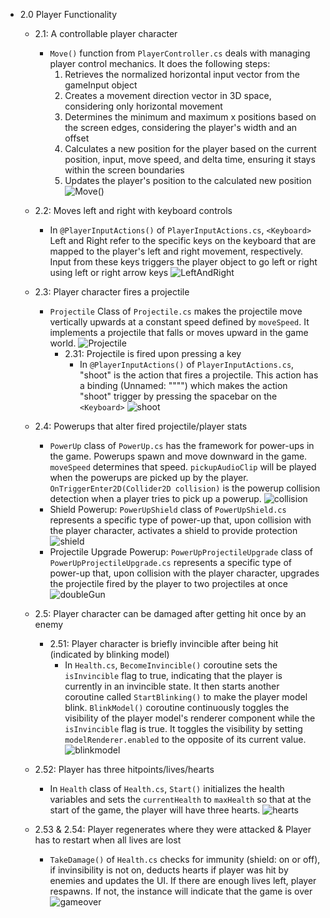 * 2.0 Player Functionality
  * 2.1: A controllable player character
    * `Move()` function from `PlayerController.cs` deals with managing player control mechanics. It does the following steps:
       1. Retrieves the normalized horizontal input vector from the gameInput object
       2. Creates a movement direction vector in 3D space, considering only horizontal movement
       3. Determines the minimum and maximum x positions based on the screen edges, considering the player's width and an offset
       4. Calculates a new position for the player based on the current position, input, move speed, and delta time, ensuring it stays within the screen boundaries
       5.  Updates the player's position to the calculated new position
       ![Move()](./MVP-media/2.1.png)

  * 2.2: Moves left and right with keyboard controls
    * In `@PlayerInputActions()` of `PlayerInputActions.cs`, `<Keyboard>` Left and Right refer to the specific keys on the keyboard that are mapped to the player's left and right movement, respectively. Input from these keys triggers the player object to go left or right using left or right arrow keys
      ![LeftAndRight](./MVP-media/2.2.png)

  * 2.3: Player character fires a projectile
    * `Projectile` Class of `Projectile.cs` makes the projectile move vertically upwards at a constant speed defined by `moveSpeed`. It implements a projectile that falls or moves upward in the game world.
      ![Projectile](./MVP-media/2.3.png)
      * 2.31: Projectile is fired upon pressing a key
        * In `@PlayerInputActions()` of `PlayerInputActions.cs`, "shoot" is the action that fires a projectile. This action has a binding (Unnamed: """") which makes the action "shoot" trigger by pressing the spacebar on the `<Keyboard>`
        ![shoot](./MVP-media/2.3.1.png)

  * 2.4: Powerups that alter fired projectile/player stats
    * `PowerUp` class of `PowerUp.cs` has the framework for power-ups in the game. Powerups spawn and move downward in the game. `moveSpeed` determines that speed. `pickupAudioClip` will be played when the powerups are picked up by the player. `OnTriggerEnter2D(Collider2D collision)` is the powerup collision detection when a player tries to pick up a powerup.
      ![collision](./MVP-media/2.4.0.png)
    * Shield Powerup: `PowerUpShield` class of `PowerUpShield.cs` represents a specific type of power-up that, upon collision with the player character, activates a shield to provide protection
     ![shield](./MVP-media/2.4.1.png)
    * Projectile Upgrade Powerup: `PowerUpProjectileUpgrade` class of `PowerUpProjectileUpgrade.cs` represents a specific type of power-up that, upon collision with the player character, upgrades the projectile fired by the player to two projectiles at once
     ![doubleGun](./MVP-media/2.4.2.png)

  * 2.5: Player character can be damaged after getting hit once by an enemy
    * 2.51: Player character is briefly invincible after being hit (indicated by blinking model)
      * In `Health.cs`, `BecomeInvincible()` coroutine sets the `isInvincible` flag to true, indicating that the player is currently in an invincible state. It then starts another coroutine called `StartBlinking()` to make the player model blink. `BlinkModel()` coroutine continuously toggles the visibility of the player model's renderer component while the `isInvincible` flag is true. It toggles the visibility by setting `modelRenderer.enabled` to the opposite of its current value.
      ![blinkmodel](./MVP-media/2.5.1.png)
   * 2.52: Player has three hitpoints/lives/hearts
     * In `Health` class of `Health.cs`, `Start()` initializes the health variables and sets the `currentHealth` to `maxHealth` so that at the start of the game, the player will have three hearts.
     ![hearts](./MVP-media/2.5.2.png)

   * 2.53 & 2.54: Player regenerates where they were attacked & Player has to restart when all lives are lost
     * `TakeDamage()` of `Health.cs` checks for immunity (shield: on or off), if invinsibility is not on, deducts hearts if player was hit by enemies and updates the UI. If there are enough lives left, player respawns. If not, the instance will indicate that the game is over
     ![gameover](./MVP-media/2.5.3_2.5.4.png)

